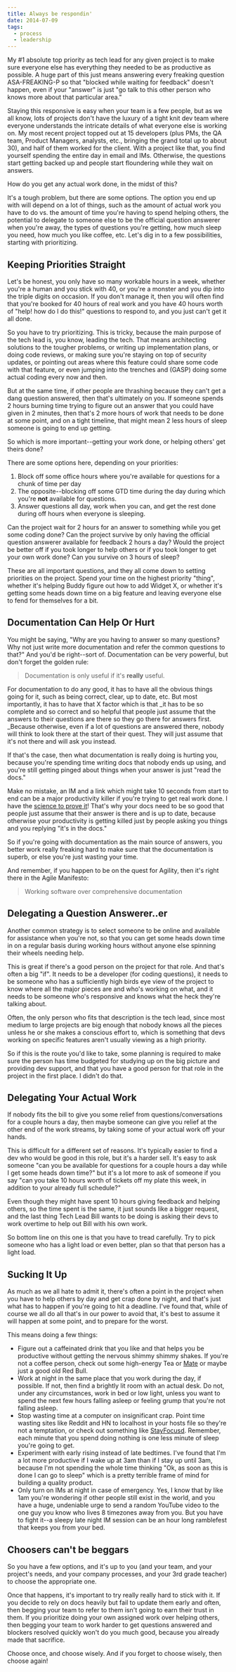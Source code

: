 ```yaml
---
title: Always be respondin'
date: 2014-07-09
tags:
  - process
  - leadership
---
```


My #1 absolute top priority as tech lead for any given project is to make sure everyone else has everything they needed to be as productive as possible. A huge part of this just means answering every freaking question ASA-FREAKING-P so that "blocked while waiting for feedback" doesn't happen, even if your "answer" is just "go talk to this other person who knows more about that particular area."

Staying this responsive is easy when your team is a few people, but as we all know, lots of projects don't have the luxury of a tight knit dev team where everyone understands the intricate details of what everyone else is working on. My most recent project topped out at 15 developers (plus PMs, the QA team, Product Managers, analysts, etc., bringing the grand total up to about 30), and half of them worked for the client. With a project like that, you find yourself spending the entire day in email and IMs. Otherwise, the questions start getting backed up and people start floundering while they wait on answers.

How do you get any actual work done, in the midst of this?

It's a tough problem, but there are some options. The option you end up with will depend on a lot of things, such as the amount of actual work you have to do vs. the amount of time you're having to spend helping others, the potential to delegate to someone else to be the official question answerer when you're away, the types of questions you're getting, how much sleep you need, how much you like coffee, etc. Let's dig in to a few possibilities, starting with prioritizing.

## Keeping Priorities Straight

Let's be honest, you only have so many workable hours in a week, whether you're a human and you stick with 40, or you're a monster and you dip into the triple digits on occasion. If you don't manage it, then you will often find that you're booked for 40 hours of real work and you have 40 hours worth of "help! how do I do this!" questions to respond to, and you just can't get it all done.

So you have to try prioritizing. This is tricky, because the main purpose of the tech lead is, you know, leading the tech. That means architecting solutions to the tougher problems, or writing up implementation plans, or doing code reviews, or making sure you're staying on top of security updates, or pointing out areas where this feature could share some code with that feature, or even jumping into the trenches and (GASP) doing some actual coding every now and then.

But at the same time, if other people are thrashing because they can't get a dang question answered, then that's ultimately on you. If someone spends 2 hours burning time trying to figure out an answer that you could have given in 2 minutes, then that's 2 more hours of work that needs to be done at some point, and on a tight timeline, that might mean 2 less hours of sleep someone is going to end up getting.

So which is more important--getting your work done, or helping others' get theirs done?

There are some options here, depending on your priorities:

1.  Block off some office hours where you're available for questions for a chunk of time per day
2.  The opposite--blocking off some GTD time during the day during which you're **not** available for questions.
3.  Answer questions all day, work when you can, and get the rest done during off hours when everyone is sleeping.

Can the project wait for 2 hours for an answer to something while you get some coding done? Can the project survive by only having the official question answerer available for feedback 2 hours a day? Would the project be better off if you took longer to help others or if you took longer to get your own work done? Can you survive on 3 hours of sleep?

These are all important questions, and they all come down to setting priorities on the project. Spend your time on the highest priority "thing", whether it's helping Buddy figure out how to add Widget X, or whether it's getting some heads down time on a big feature and leaving everyone else to fend for themselves for a bit.

## Documentation Can Help Or Hurt

You might be saying, "Why are you having to answer so many questions? Why not just write more documentation and refer the common questions to that?" And you'd be right--sort of. Documentation can be very powerful, but don't forget the golden rule:

> Documentation is only useful if it's **really** useful.

For documentation to do any good, it has to have all the obvious things going for it, such as being correct, clear, up to date, etc. But most importantly, it has to have that X factor which is that \_it has to be so complete and so correct and so helpful that people just assume that the answers to their questions are there so they go there for answers first. \_Because otherwise, even if a lot of questions are answered there, nobody will think to look there at the start of their quest. They will just assume that it's not there and will ask you instead.

If that's the case, then what documentation is really doing is hurting you, because you're spending time writing docs that nobody ends up using, and you're still getting pinged about things when your answer is just "read the docs."

Make no mistake, an IM and a link which might take 10 seconds from start to end can be a major productivity killer if you're trying to get real work done. I have the [science to prove it](http://nymag.com/scienceofus/2014/04/even-a-3-second-distraction-can-screw-you-up.html)! That's why your docs need to be so good that people just assume that their answer is there and is up to date, because otherwise your productivity is getting killed just by people asking you things and you replying "it's in the docs."

So if you're going with documentation as the main source of answers, you better work really freaking hard to make sure that the documentation is superb, or else you're just wasting your time.

And remember, if you happen to be on the quest for Agility, then it's right there in the Agile Manifesto:

> Working software over comprehensive documentation

## Delegating a Question Answerer..er

Another common strategy is to select someone to be online and available for assistance when you're not, so that you can get some heads down time in on a regular basis during working hours without anyone else spinning their wheels needing help.

This is great if there's a good person on the project for that role. And that's often a big "if". It needs to be a developer (for coding questions), it needs to be someone who has a sufficiently high birds eye view of the project to know where all the major pieces are and who's working on what, and it needs to be someone who's responsive and knows what the heck they're talking about.

Often, the only person who fits that description is the tech lead, since most medium to large projects are big enough that nobody knows all the pieces unless he or she makes a conscious effort to, which is something that devs working on specific features aren't usually viewing as a high priority.

So if this is the route you'd like to take, some planning is required to make sure the person has time budgeted for studying up on the big picture and providing dev support, and that you have a good person for that role in the project in the first place. I didn't do that.

## Delegating Your Actual Work

If nobody fits the bill to give you some relief from questions/conversations for a couple hours a day, then maybe someone can give you relief at the other end of the work streams, by taking some of your actual work off your hands.

This is difficult for a different set of reasons. It's typically easier to find a dev who would be good in this role, but it's a harder sell. It's easy to ask someone "can you be available for questions for a couple hours a day while I get some heads down time?" but it's a lot more to ask of someone if you say "can you take 10 hours worth of tickets off my plate this week, in addition to your already full schedule?"

Even though they might have spent 10 hours giving feedback and helping others, so the time spent is the same, it just sounds like a bigger request, and the last thing Tech Lead Bill wants to be doing is asking their devs to work overtime to help out Bill with his own work.

So bottom line on this one is that you have to tread carefully. Try to pick someone who has a light load or even better, plan so that that person has a light load.

## Sucking It Up

As much as we all hate to admit it, there's often a point in the project when you have to help others by day and get crap done by night, and that's just what has to happen if you're going to hit a deadline. I've found that, while of course we all do all that's in our power to avoid that, it's best to assume it will happen at some point, and to prepare for the worst.

This means doing a few things:

* Figure out a caffeinated drink that you like and that helps you be productive without getting the nervous shimmy shimmy shakes. If you're not a coffee person, check out some high-energy Tea or [Mate](<http://en.wikipedia.org/wiki/Mate_(beverage)>) or maybe just a good old Red Bull.
* Work at night in the same place that you work during the day, if possible. If not, then find a brightly lit room with an actual desk. Do not, under any circumstances, work in bed or low light, unless you want to spend the next few hours falling asleep or feeling grump that you're not falling asleep.
* Stop wasting time at a computer on insignificant crap. Point time wasting sites like Reddit and HN to localhost in your hosts file so they're not a temptation, or check out something like [StayFocusd](https://chrome.google.com/webstore/detail/stayfocusd/laankejkbhbdhmipfmgcngdelahlfoji?hl=en). Remember, each minute that you spend doing nothing is one less minute of sleep you're going to get.
* Experiment with early rising instead of late bedtimes. I've found that I'm a lot more productive if I wake up at 3am than if I stay up until 3am, because I'm not spending the whole time thinking "Ok, as soon as this is done I can go to sleep" which is a pretty terrible frame of mind for building a quality product.
* Only turn on IMs at night in case of emergency. Yes, I know that by like 1am you're wondering if other people still exist in the world, and you have a huge, undeniable urge to send a random YouTube video to the one guy you know who lives 8 timezones away from you. But you have to fight it--a sleepy late night IM session can be an hour long ramblefest that keeps you from your bed.

## Choosers can't be beggars

So you have a few options, and it's up to you (and your team, and your project's needs, and your company processes, and your 3rd grade teacher) to choose the appropriate one.

Once that happens, it's important to try really really hard to stick with it. If you decide to rely on docs heavily but fail to update them early and often, then begging your team to refer to them isn't going to earn their trust in them. If you prioritize doing your own assigned work over helping others, then begging your team to work harder to get questions answered and blockers resolved quickly won't do you much good, because you already made that sacrifice.

Choose once, and choose wisely. And if you forget to choose wisely, then choose again!
